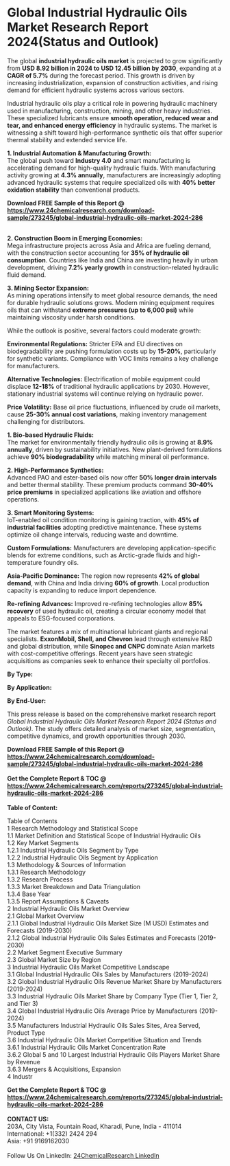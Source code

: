 <h1>Global Industrial Hydraulic Oils Market Research Report 2024(Status and Outlook)</h1><p>The global <strong>industrial hydraulic oils market</strong> is projected to grow significantly from <strong>USD 8.92 billion in 2024 to USD 12.45 billion by 2030</strong>, expanding at a <strong>CAGR of 5.7%</strong> during the forecast period. This growth is driven by increasing industrialization, expansion of construction activities, and rising demand for efficient hydraulic systems across various sectors.</p><p>Industrial hydraulic oils play a critical role in powering hydraulic machinery used in manufacturing, construction, mining, and other heavy industries. These specialized lubricants ensure <strong>smooth operation, reduced wear and tear, and enhanced energy efficiency</strong> in hydraulic systems. The market is witnessing a shift toward high-performance synthetic oils that offer superior thermal stability and extended service life.</p><p><strong>1. Industrial Automation &amp; Manufacturing Growth:</strong><br>
The global push toward <strong>Industry 4.0</strong> and smart manufacturing is accelerating demand for high-quality hydraulic fluids. With manufacturing activity growing at <strong>4.3% annually</strong>, manufacturers are increasingly adopting advanced hydraulic systems that require specialized oils with <strong>40% better oxidation stability</strong> than conventional products.</p><div><b>Download FREE Sample of this Report @ 
            <a href="https://www.24chemicalresearch.com/download-sample/273245/global-industrial-hydraulic-oils-market-2024-286">
            https://www.24chemicalresearch.com/download-sample/273245/global-industrial-hydraulic-oils-market-2024-286</a></b></div><br><p><strong>2. Construction Boom in Emerging Economies:</strong><br>
Mega infrastructure projects across Asia and Africa are fueling demand, with the construction sector accounting for <strong>35% of hydraulic oil consumption</strong>. Countries like India and China are investing heavily in urban development, driving <strong>7.2% yearly growth</strong> in construction-related hydraulic fluid demand.</p><p><strong>3. Mining Sector Expansion:</strong><br>
As mining operations intensify to meet global resource demands, the need for durable hydraulic solutions grows. Modern mining equipment requires oils that can withstand <strong>extreme pressures (up to 6,000 psi)</strong> while maintaining viscosity under harsh conditions.</p><p>While the outlook is positive, several factors could moderate growth:</p><p><strong>Environmental Regulations:</strong> Stricter EPA and EU directives on biodegradability are pushing formulation costs up by <strong>15-20%</strong>, particularly for synthetic variants. Compliance with VOC limits remains a key challenge for manufacturers.</p><p><strong>Alternative Technologies:</strong> Electrification of mobile equipment could displace <strong>12-18%</strong> of traditional hydraulic applications by 2030. However, stationary industrial systems will continue relying on hydraulic power.</p><p><strong>Price Volatility:</strong> Base oil price fluctuations, influenced by crude oil markets, cause <strong>25-30% annual cost variations</strong>, making inventory management challenging for distributors.</p><p><strong>1. Bio-based Hydraulic Fluids:</strong><br>
The market for environmentally friendly hydraulic oils is growing at <strong>8.9% annually</strong>, driven by sustainability initiatives. New plant-derived formulations achieve <strong>90% biodegradability</strong> while matching mineral oil performance.</p><p><strong>2. High-Performance Synthetics:</strong><br>
Advanced PAO and ester-based oils now offer <strong>50% longer drain intervals</strong> and better thermal stability. These premium products command <strong>30-40% price premiums</strong> in specialized applications like aviation and offshore operations.</p><p><strong>3. Smart Monitoring Systems:</strong><br>
IoT-enabled oil condition monitoring is gaining traction, with <strong>45% of industrial facilities</strong> adopting predictive maintenance. These systems optimize oil change intervals, reducing waste and downtime.</p><p><strong>Custom Formulations:</strong> Manufacturers are developing application-specific blends for extreme conditions, such as Arctic-grade fluids and high-temperature foundry oils.</p><p><strong>Asia-Pacific Dominance:</strong> The region now represents <strong>42% of global demand</strong>, with China and India driving <strong>60% of growth</strong>. Local production capacity is expanding to reduce import dependence.</p><p><strong>Re-refining Advances:</strong> Improved re-refining technologies allow <strong>85% recovery</strong> of used hydraulic oil, creating a circular economy model that appeals to ESG-focused corporations.</p><p>The market features a mix of multinational lubricant giants and regional specialists. <strong>ExxonMobil, Shell, and Chevron</strong> lead through extensive R&amp;D and global distribution, while <strong>Sinopec and CNPC</strong> dominate Asian markets with cost-competitive offerings. Recent years have seen strategic acquisitions as companies seek to enhance their specialty oil portfolios.</p><p><strong>By Type:</strong></p><p><strong>By Application:</strong></p><p><strong>By End-User:</strong></p><p>This press release is based on the comprehensive market research report <em>Global Industrial Hydraulic Oils Market Research Report 2024 (Status and Outlook)</em>. The study offers detailed analysis of market size, segmentation, competitive dynamics, and growth opportunities through 2030.</p><div><b>Download FREE Sample of this Report @ 
            <a href="https://www.24chemicalresearch.com/download-sample/273245/global-industrial-hydraulic-oils-market-2024-286">
            https://www.24chemicalresearch.com/download-sample/273245/global-industrial-hydraulic-oils-market-2024-286</a></b></div><br><div><b>Get the Complete Report & TOC @ 
            <a href="https://www.24chemicalresearch.com/reports/273245/global-industrial-hydraulic-oils-market-2024-286">
            https://www.24chemicalresearch.com/reports/273245/global-industrial-hydraulic-oils-market-2024-286</a></b></div><br>
            <b>Table of Content:</b><p>Table of Contents<br />
1 Research Methodology and Statistical Scope<br />
1.1 Market Definition and Statistical Scope of Industrial Hydraulic Oils<br />
1.2 Key Market Segments<br />
1.2.1 Industrial Hydraulic Oils Segment by Type<br />
1.2.2 Industrial Hydraulic Oils Segment by Application<br />
1.3 Methodology & Sources of Information<br />
1.3.1 Research Methodology<br />
1.3.2 Research Process<br />
1.3.3 Market Breakdown and Data Triangulation<br />
1.3.4 Base Year<br />
1.3.5 Report Assumptions & Caveats<br />
2 Industrial Hydraulic Oils Market Overview<br />
2.1 Global Market Overview<br />
2.1.1 Global Industrial Hydraulic Oils Market Size (M USD) Estimates and Forecasts (2019-2030)<br />
2.1.2 Global Industrial Hydraulic Oils Sales Estimates and Forecasts (2019-2030)<br />
2.2 Market Segment Executive Summary<br />
2.3 Global Market Size by Region<br />
3 Industrial Hydraulic Oils Market Competitive Landscape<br />
3.1 Global Industrial Hydraulic Oils Sales by Manufacturers (2019-2024)<br />
3.2 Global Industrial Hydraulic Oils Revenue Market Share by Manufacturers (2019-2024)<br />
3.3 Industrial Hydraulic Oils Market Share by Company Type (Tier 1, Tier 2, and Tier 3)<br />
3.4 Global Industrial Hydraulic Oils Average Price by Manufacturers (2019-2024)<br />
3.5 Manufacturers Industrial Hydraulic Oils Sales Sites, Area Served, Product Type<br />
3.6 Industrial Hydraulic Oils Market Competitive Situation and Trends<br />
3.6.1 Industrial Hydraulic Oils Market Concentration Rate<br />
3.6.2 Global 5 and 10 Largest Industrial Hydraulic Oils Players Market Share by Revenue<br />
3.6.3 Mergers & Acquisitions, Expansion<br />
4 Industr</p><div><b>Get the Complete Report & TOC @ 
            <a href="https://www.24chemicalresearch.com/reports/273245/global-industrial-hydraulic-oils-market-2024-286">
            https://www.24chemicalresearch.com/reports/273245/global-industrial-hydraulic-oils-market-2024-286</a></b></div><br><b>CONTACT US:</b><br>
            203A, City Vista, Fountain Road, Kharadi, Pune, India - 411014<br>
            International: +1(332) 2424 294<br>
            Asia: +91 9169162030 <br><br>
            Follow Us On LinkedIn: <a href="https://www.linkedin.com/company/24chemicalresearch/">24ChemicalResearch LinkedIn</a>